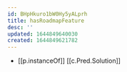```yaml
---
id: BHpHkuro1bW0Hy5yALprh
title: hasRoadmapFeature
desc: ''
updated: 1644849640030
created: 1644849621782
---
```



- [[p.instanceOf]] [[c.Pred.Solution]]
